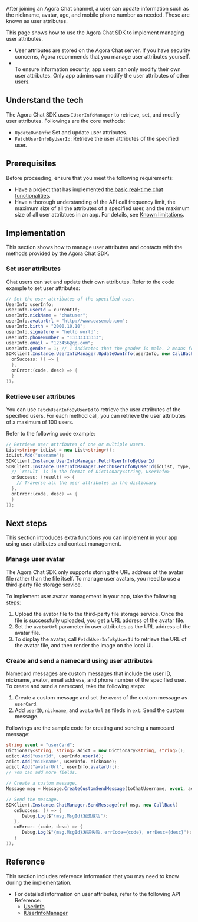 After joining an Agora Chat channel, a user can update information such as the nickname, avatar, age, and mobile phone number as needed. These are known as user attributes.

This page shows how to use the Agora Chat SDK to implement managing user attributes.

<div class="alert note"><ul><li>User attributes are stored on the Agora Chat server. If you have security concerns, Agora recommends that you manage user attributes yourself.</li><li></li>To ensure information security, app users can only modify their own user attributes. Only app admins can modify the user attributes of other users.</ul></div>

## Understand the tech

The Agora Chat SDK uses `IUserInfoManager` to retrieve, set, and modify user attributes. Followings are the core methods:
- `UpdateOwnInfo`: Set and update user attributes.
- `FetchUserInfoByUserId`: Retrieve the user attributes of the specified user.

## Prerequisites

Before proceeding, ensure that you meet the following requirements:

- Have a project that has implemented [the basic real-time chat functionalities]().
- Have a thorough understanding of the API call frequency limit, the maximum size of all the attributes of a specified user, and the maximum size of all user attribtues in an app. For details, see [Known limitations]().

## Implementation

This section shows how to manage user attributes and contacts with the methods provided by the Agora Chat SDK.

### Set user attributes

Chat users can set and update their own attributes. Refer to the code example to set user attributes:

```C#
// Set the user attributes of the specified user.
UserInfo userInfo;
userInfo.userId = currentId;
userInfo.nickName = "chatuser";
userInfo.avatarUrl = "http://www.easemob.com";
userInfo.birth = "2000.10.10";
userInfo.signature = "hello world";
userInfo.phoneNumber = "13333333333";
userInfo.email = "123456@qq.com";
userInfo.gender = 1; // 1 indicates that the gender is male. 2 means female.
SDKClient.Instance.UserInfoManager.UpdateOwnInfo(userInfo, new CallBack(
  onSuccess: () => {
  },
  onError:(code, desc) => {
  }            
));
```

### Retrieve user attributes

You can use `FetchUserInfoByUserId` to retrieve the user attributes of the specified users. For each method call, you can retrieve the user attributes of a maximum of 100 users.

Refer to the following code example:

```C#
// Retrieve user attributes of one or multiple users.
List<string> idList = new List<string>();
idList.Add("usename");
SDKClient.Instance.UserInfoManager.FetchUserInfoByUserId
SDKClient.Instance.UserInfoManager.FetchUserInfoByUserId(idList, type, startId, loadCount, new ValueCallBack<Dictionary<string, UserInfo>>(
  // `result` is in the format of Dictionary<string, UserInfo>
  onSuccess: (result) => {
	// Traverse all the user attributes in the dictionary
  },
  onError:(code, desc) => {
  }
));
```


## Next steps

This section introduces extra functions you can implement in your app using user attributes and contact management.

### Manage user avatar

The Agora Chat SDK only supports storing the URL address of the avatar file rather than the file itself. To manage user avatars, you need to use a third-party file storage service.

To implement user avatar management in your app, take the following steps:

1. Upload the avator file to the third-party file storage service. Once the file is successfully uploaded, you get a URL address of the avatar file.
2. Set the `avatarUrl` parameter in user attributes as the URL address of the avatar file.
3. To display the avatar, call `FetchUserInfoByUserId` to retrieve the URL of the avatar file, and then render the image on the local UI.

### Create and send a namecard using user attributes

Namecard messages are custom messages that include the user ID, nickname, avator, email address, and phone number of the specified user. To create and send a namecard, take the following steps:

1. Create a custom message and set the `event` of the custom message as `userCard`.
2. Add `userID`, `nickname`, and `avatarUrl` as fileds in `ext`. Send the custom message.

Followings are the sample code for creating and sending a namecard message:

```C#
string event = "userCard";
Dictionary<string, string> adict = new Dictionary<string, string>();
adict.Add("userId", userInfo.userId);
adict.Add("nickname", userInfo. nickname);
adict.Add("avatarUrl", userInfo.avatarUrl);
// You can add more fields.

// Create a custom message.
Message msg = Message.CreateCustomSendMessage(toChatUsername, event, adict);

// Send the message.
SDKClient.Instance.ChatManager.SendMessage(ref msg, new CallBack(
   onSuccess: () => {
      Debug.Log($"{msg.MsgId}发送成功");
   },
   onError: (code, desc) => {
      Debug.Log($"{msg.MsgId}发送失败，errCode={code}, errDesc={desc}");
   }
));
```

## Reference

This section includes reference information that you may need to know during the implementation.

- For detailed information on user attributes, refer to the following API Reference:
  - [UserInfo]()
  - [IUserInfoManager]()
